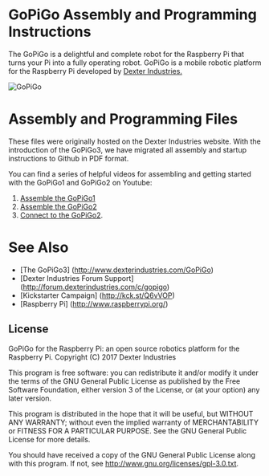 # GoPiGo Assembly and Programming Instructions

The GoPiGo is a delightful and complete robot for the Raspberry Pi that turns your Pi into a fully operating robot.  GoPiGo is a mobile robotic platform for the Raspberry Pi developed by [Dexter Industries.](http://www.dexterindustries.com/GoPiGo)  

![ GoPiGo ](https://raw.githubusercontent.com/DexterInd/GoPiGo/master/GoPiGo_Chassis-300.jpg)

# Assembly and Programming Files

These files were originally hosted on the Dexter Industries website.  With the introduction of the GoPiGo3, we have migrated all assembly and startup instructions to Github in PDF format.  

You can find a series of helpful videos for assembling and getting started with the GoPiGo1 and GoPiGo2 on Youtube:
1. [Assemble the GoPiGo1](https://www.youtube.com/playlist?list=PLGXEJ4Ye1qCOs-fSJRosUp4GyvH-XZrSS)
2. [Assemble the GoPiGo2](https://www.youtube.com/playlist?list=PLGXEJ4Ye1qCP_hewmQsEGqpzLr0Ydy8_O)
3. [Connect to the GoPiGo2](https://www.youtube.com/playlist?list=PLGXEJ4Ye1qCNZ9OGYTXh7o8jSgO5-NHjY).

# See Also

- [The GoPiGo3] (http://www.dexterindustries.com/GoPiGo)
- [Dexter Industries Forum Support] (http://forum.dexterindustries.com/c/gopigo)
- [Kickstarter Campaign] (http://kck.st/Q6vVOP)
- [Raspberry Pi] (http://www.raspberrypi.org/)

## License
GoPiGo for the Raspberry Pi: an open source robotics platform for the Raspberry Pi.
Copyright (C) 2017  Dexter Industries

This program is free software: you can redistribute it and/or modify
it under the terms of the GNU General Public License as published by
the Free Software Foundation, either version 3 of the License, or
(at your option) any later version.

This program is distributed in the hope that it will be useful,
but WITHOUT ANY WARRANTY; without even the implied warranty of
MERCHANTABILITY or FITNESS FOR A PARTICULAR PURPOSE.  See the
GNU General Public License for more details.

You should have received a copy of the GNU General Public License
along with this program.  If not, see <http://www.gnu.org/licenses/gpl-3.0.txt>.
